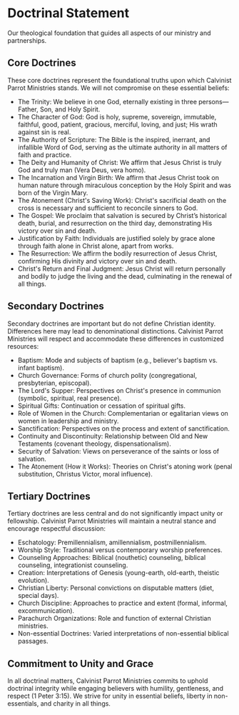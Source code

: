 # Doctrinal Statement

Our theological foundation that guides all aspects of our ministry and partnerships.

## Core Doctrines

These core doctrines represent the foundational truths upon which Calvinist Parrot Ministries stands. We will not compromise on these essential beliefs:

- The Trinity: We believe in one God, eternally existing in three persons—Father, Son, and Holy Spirit.
- The Character of God: God is holy, supreme, sovereign, immutable, faithful, good, patient, gracious, merciful, loving, and just; His wrath against sin is real.
- The Authority of Scripture: The Bible is the inspired, inerrant, and infallible Word of God, serving as the ultimate authority in all matters of faith and practice.
- The Deity and Humanity of Christ: We affirm that Jesus Christ is truly God and truly man (Vera Deus, vera homo).
- The Incarnation and Virgin Birth: We affirm that Jesus Christ took on human nature through miraculous conception by the Holy Spirit and was born of the Virgin Mary.
- The Atonement (Christ's Saving Work): Christ's sacrificial death on the cross is necessary and sufficient to reconcile sinners to God.
- The Gospel: We proclaim that salvation is secured by Christ’s historical death, burial, and resurrection on the third day, demonstrating His victory over sin and death.
- Justification by Faith: Individuals are justified solely by grace alone through faith alone in Christ alone, apart from works.
- The Resurrection: We affirm the bodily resurrection of Jesus Christ, confirming His divinity and victory over sin and death.
- Christ's Return and Final Judgment: Jesus Christ will return personally and bodily to judge the living and the dead, culminating in the renewal of all things.

## Secondary Doctrines

Secondary doctrines are important but do not define Christian identity. Differences here may lead to denominational distinctions. Calvinist Parrot Ministries will respect and accommodate these differences in customized resources:

- Baptism: Mode and subjects of baptism (e.g., believer's baptism vs. infant baptism).
- Church Governance: Forms of church polity (congregational, presbyterian, episcopal).
- The Lord's Supper: Perspectives on Christ's presence in communion (symbolic, spiritual, real presence).
- Spiritual Gifts: Continuation or cessation of spiritual gifts.
- Role of Women in the Church: Complementarian or egalitarian views on women in leadership and ministry.
- Sanctification: Perspectives on the process and extent of sanctification.
- Continuity and Discontinuity: Relationship between Old and New Testaments (covenant theology, dispensationalism).
- Security of Salvation: Views on perseverance of the saints or loss of salvation.
- The Atonement (How it Works): Theories on Christ's atoning work (penal substitution, Christus Victor, moral influence).

## Tertiary Doctrines

Tertiary doctrines are less central and do not significantly impact unity or fellowship. Calvinist Parrot Ministries will maintain a neutral stance and encourage respectful discussion:

- Eschatology: Premillennialism, amillennialism, postmillennialism.
- Worship Style: Traditional versus contemporary worship preferences.
- Counseling Approaches: Biblical (nouthetic) counseling, biblical counseling, integrationist counseling.
- Creation: Interpretations of Genesis (young-earth, old-earth, theistic evolution).
- Christian Liberty: Personal convictions on disputable matters (diet, special days).
- Church Discipline: Approaches to practice and extent (formal, informal, excommunication).
- Parachurch Organizations: Role and function of external Christian ministries.
- Non-essential Doctrines: Varied interpretations of non-essential biblical passages.

## Commitment to Unity and Grace

In all doctrinal matters, Calvinist Parrot Ministries commits to uphold doctrinal integrity while engaging believers with humility, gentleness, and respect (1 Peter 3:15). We strive for unity in essential beliefs, liberty in non-essentials, and charity in all things.
